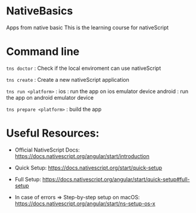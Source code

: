 # NativeBasics
Apps from native basic
This is the learning course for nativeScript

# Command line

`tns doctor` : Check if the local enviroment can use nativeScript 

`tns create` : Create a new nativeScript application

`tns run <platform>` :
    ios : run the app on ios emulator device
    android : run the app on android emulator device

`tns prepare <platform>` : build the app


# Useful Resources:

* Official NativeScript Docs: https://docs.nativescript.org/angular/start/introduction

* Quick Setup: https://docs.nativescript.org/start/quick-setup

* Full Setup: https://docs.nativescript.org/angular/start/quick-setup#full-setup

* In case of errors => Step-by-step setup on macOS: https://docs.nativescript.org/angular/start/ns-setup-os-x
